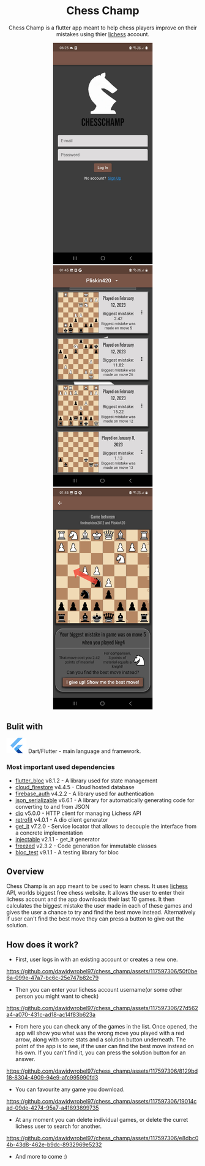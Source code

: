 <div align="center">

# Chess Champ

Chess Champ is a flutter app meant to help chess players improve on their mistakes using thier [lichess](https://lichess.org) account.

<p float = "left">
    <img src="lib/src/assets/images/app1.jpg" height=577.2 width=260 > 
    <img src="lib/src/assets/images/app2.jpg" height=577.2 width=260 >
    <img src="lib/src/assets/images/app3.jpg" height=577.2 width=260 >
</p>
</div>

## Bulit with

<img src="lib/src/assets/images/flutter.png" height=40 width=53.3 > Dart/Flutter - main language and framework.

### Most important used dependencies
- [flutter_bloc](https://pub.dev/packages/flutter_bloc) v8.1.2 - A library used for state management
- [cloud_firestore](https://pub.dev/packages/cloud_firestore) v4.4.5 - Cloud hosted database
- [firebase_auth](https://pub.dev/packages/firebase_auth) v4.2.2 - A library used for authentication
- [json_serializable](https://pub.dev/packages/json_serializable) v6.6.1 - A library for automatically generating code for converting to and from JSON
- [dio](https://pub.dev/packages/dio) v5.0.0 -  HTTP client for managing Lichess API
- [retrofit](https://pub.dev/packages/retrofit) v4.0.1 - A dio client generator
- [get_it](https://pub.dev/packages/get_it) v7.2.0 -  Service locator that allows to decouple the interface from a concrete implementation
- [injectable](https://pub.dev/packages/injectable) v2.1.1 - get_it generator
- [freezed](https://pub.dev/packages/freezed) v2.3.2 - Code generation for immutable classes
- [bloc_test](https://pub.dev/packages/bloc_test) v9.1.1 - A testing library for bloc

## Overview

Chess Champ is an app meant to be used to learn chess. It uses [lichess](https://lichess.org) API, worlds biggest free chess website. It allows the user to enter their lichess account and the app downloads their last 10 games. It then calculates the biggest mistake the user made in each of these games and gives the user a chance to try and find the best move instead. Alternatively if user can't find the best move they can press a button to give out the solution.

## How does it work?
- First, user logs in  with an existing account or creates a new one.



https://github.com/dawidwrobel97/chess_champ/assets/117597306/50f0be6a-099e-47a7-bc6c-25e747b82c79



- Then you can enter your lichess account username(or some other person you might want to check)



https://github.com/dawidwrobel97/chess_champ/assets/117597306/27d562a4-a070-431c-ad18-ac14f83b623a




- From here you can check any of the games in the list. Once opened, the app will show you what was the wrong move you played with a red arrow, along with some stats and a solution button underneath. The point of the app is to see, if the user can find the best move instead on his own. If you can't find it, you can press the solution button for an answer.



https://github.com/dawidwrobel97/chess_champ/assets/117597306/8129bd18-8304-4909-94e9-afc995990fd3




- You can favourite any game you download.



https://github.com/dawidwrobel97/chess_champ/assets/117597306/19014cad-09de-4274-95a7-a41893899735


  
- At any moment you can delete individual games, or delete the curret lichess user to search for another.




https://github.com/dawidwrobel97/chess_champ/assets/117597306/e8dbc04b-43d8-462e-b9dc-8932969e5232



- And more to come :)






